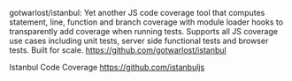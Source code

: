 gotwarlost/istanbul: Yet another JS code coverage tool that computes statement, line, function and branch coverage with module loader hooks to transparently add coverage when running tests. Supports all JS coverage use cases including unit tests, server side functional tests and browser tests. Built for scale.
 https://github.com/gotwarlost/istanbul

Istanbul Code Coverage
 https://github.com/istanbuljs
